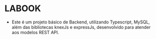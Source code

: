 # LABOOK
- Este é um projeto básico de Backend, utilizando Typescript, MySQL, além das bibliotecas knexJs e expressJs, desenvolvido para atender aos modelos REST API.